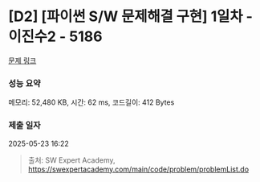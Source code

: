 # [D2] [파이썬 S/W 문제해결 구현] 1일차 - 이진수2 - 5186 

[문제 링크](https://swexpertacademy.com/main/code/problem/problemDetail.do?contestProbId=AWTtj7GqeAgDFAVT) 

### 성능 요약

메모리: 52,480 KB, 시간: 62 ms, 코드길이: 412 Bytes

### 제출 일자

2025-05-23 16:22



> 출처: SW Expert Academy, https://swexpertacademy.com/main/code/problem/problemList.do